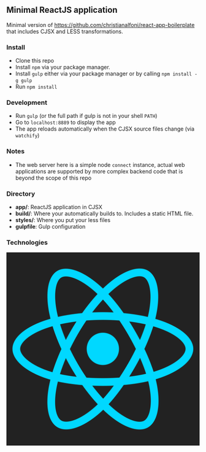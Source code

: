 ## Minimal ReactJS application
Minimal version of https://github.com/christianalfoni/react-app-boilerplate
that includes CJSX and LESS transformations.

### Install
* Clone this repo
* Install `npm` via your package manager.
* Install `gulp` either via your package manager or by calling `npm install -g gulp`
* Run `npm install`

### Development
* Run `gulp` (or the full path if gulp is not in your shell `PATH`)
* Go to `localhost:8889` to display the app
* The app reloads automatically when the CJSX source files change (via `watchify`)

### Notes
* The web server here is a simple node `connect` instance, actual web applications
are supported by more complex backend code that is beyond the scope of this repo

### Directory
* **app/**: ReactJS application in CJSX
* **build/**: Where your automatically builds to. Includes a static HTML file.
* **styles/**: Where you put your less files
* **gulpfile**: Gulp configuration

### Technologies
![React](readme_logos/react.svg)
